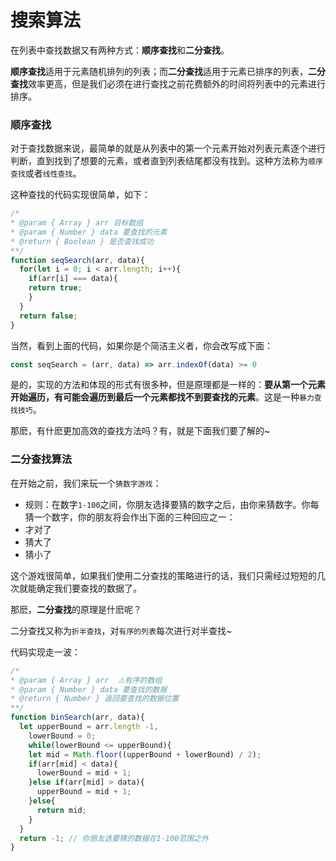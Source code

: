 # 搜索算法

在列表中查找数据又有两种方式：**顺序查找**和**二分查找**。

**顺序查找**适用于元素随机排列的列表；而**二分查找**适用于元素已排序的列表，**二分查找**效率更高，但是我们必须在进行查找之前花费额外的时间将列表中的元素进行排序。

### 顺序查找

对于查找数据来说，最简单的就是从列表中的第一个元素开始对列表元素逐个进行判断，直到找到了想要的元素，或者直到列表结尾都没有找到。这种方法称为`顺序查找`或者`线性查找`。

这种查找的代码实现很简单，如下：

```javascript
/*
* @param { Array } arr 目标数组
* @param { Number } data 要查找的元素
* @return { Boolean } 是否查找成功
**/
function seqSearch(arr, data){
  for(let i = 0; i < arr.length; i++){
    if(arr[i] === data){
    return true;
    }
  }
  return false;
}
```

当然，看到上面的代码，如果你是个简洁主义者，你会改写成下面：

```javascript
const seqSearch = (arr, data) => arr.indexOf(data) >= 0
```

是的，实现的方法和体现的形式有很多种，但是原理都是一样的：**要从第一个元素开始遍历，有可能会遍历到最后一个元素都找不到要查找的元素**。这是一种`暴力查找技巧`。

那麽，有什麽更加高效的查找方法吗？有，就是下面我们要了解的~

### 二分查找算法

在开始之前，我们来玩一个`猜数字游戏`：

- 规则：在数字`1-100`之间，你朋友选择要猜的数字之后，由你来猜数字。你每猜一个数字，你的朋友将会作出下面的三种回应之一：
 - 才对了
 - 猜大了
 - 猜小了

这个游戏很简单，如果我们使用二分查找的策略进行的话，我们只需经过短短的几次就能确定我们要查找的数据了。

那麽，**二分查找**的原理是什麽呢？

二分查找又称为`折半查找`，对`有序的列表`每次进行对半查找~

代码实现走一波：

```javascript
/*
* @param { Array } arr  ⚠️有序的数组
* @param { Number } data 要查找的数据
* @return { Number } 返回要查找的数据位置
**/
function binSearch(arr, data){
  let upperBound = arr.length -1,
    lowerBound = 0;
	while(lowerBound <= upperBound){
    let mid = Math.floor((upperBound + lowerBound) / 2);
    if(arr[mid] < data){
      lowerBound = mid + 1;
    }else if(arr[mid] > data){
      upperBound = mid + 1;
    }else{
      return mid;
    }
  }
  return -1; // 你朋友选要猜的数据在1-100范围之外
}
```